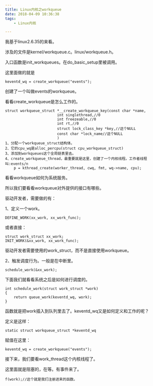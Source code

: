 ```yaml
---
title: Linux内核之workqueue
date: 2018-04-09 10:36:38
tags:
	- Linux内核

---
```




我基于linux2.6.35的来看。

涉及的文件是kernel/workqueue.c。linux/workqueue.h。

入口函数是init_workqueues。在do_basic_setup里被调用。

这里面做的就是

```
keventd_wq = create_workqueue("events");
```

创建了一个叫做events的workqueue。

看看create_workqueue是怎么工作的。

```
struct workqueue_struct *__create_workqueue_key(const char *name,
						int singlethread,//0
						int freezeable,//0
						int rt,//0
						struct lock_class_key *key,//这个NULL
						const char *lock_name//这个NULL
						)
1、分配一个workqueue_struct结构体。
2、它的cpu_wq是alloc_percpu(struct cpu_workqueue_struct)
3、添加到workqueues这个全局链表里去。
4、create_workqueue_thread，最重要就是这里，创建了一个内核线程。工作者线程叫:events/n
	p = kthread_create(worker_thread, cwq, fmt, wq->name, cpu);
```



看看workqueue如何为系统服务。

所以我们要看看workqueue对外提供的接口有哪些。

驱动开发者，需要做的有：

1、定义一个work。

```
DEFINE_WORK(xx_work, xx_work_func);
```

或者直接：

```
struct work_struct xx_work;
INIT_WORK(&xx_work, xx_work_func);
```

驱动开发者需要使用的work_struct，而不是直接使用workqueue。

2、触发调度行为。一般是在中断里。

```
schedule_work(&xx_work);
```



下面我们就看看系统之后是如何进行调度的。

```
int schedule_work(struct work_struct *work)
{
	return queue_work(keventd_wq, work);
}
```

函数就是把work插入到队列里去了。keventd_wq又是如何定义和工作的呢？

定义是这样：

```
static struct workqueue_struct *keventd_wq
```

赋值在这里：

```
keventd_wq = create_workqueue("events");
```

接下来，我们要看work_thread这个内核线程了。

这里面就是阻塞的，在等。有事件来了。

```
f(work);//这个就是我们注册进来的函数。
```

